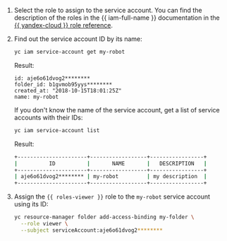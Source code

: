 1. Select the role to assign to the service account. You can find the description of the roles in the {{ iam-full-name }} documentation in the [{{ yandex-cloud }} role reference](../../iam/roles-reference.md).

1. Find out the service account ID by its name:

    ```bash
    yc iam service-account get my-robot
    ```

    Result:

    ```text
    id: aje6o61dvog2********
    folder_id: b1gvmob95yys********
    created_at: "2018-10-15T18:01:25Z"
    name: my-robot
    ```

    If you don't know the name of the service account, get a list of service accounts with their IDs:

    ```bash
    yc iam service-account list
    ```

    Result:

    ```bash
    +----------------------+------------------+-----------------+
    |          ID          |       NAME       |   DESCRIPTION   |
    +----------------------+------------------+-----------------+
    | aje6o61dvog2******** | my-robot         | my description  |
    +----------------------+------------------+-----------------+
    ```

1. Assign the `{{ roles-viewer }}` role to the `my-robot` service account using its ID:

    ```bash
    yc resource-manager folder add-access-binding my-folder \
      --role viewer \
      --subject serviceAccount:aje6o61dvog2********
    ```
